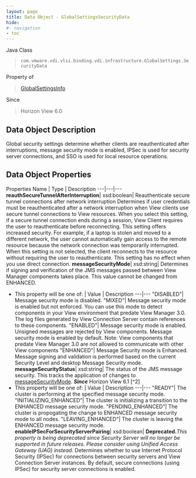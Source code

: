 ```yaml
---
layout: page
title: Data Object - GlobalSettingsSecurityData
hide:
#- navigation
- toc
---
```






Java Class
> `com.vmware.vdi.vlsi.binding.vdi.infrastructure.GlobalSettings.SecurityData`

Property of
> [GlobalSettingsInfo](vdi.infrastructure.GlobalSettings.GlobalSettingsInfo.md#field_detail)

Since
> Horizon View 6.0


## Data Object Description

Global security settings determine whether clients are reauthenticated after interruptions, message security mode is enabled, IPSec is used for security server connections, and SSO is used for local resource operations.

## Data Object Properties
Properties
Name |  Type |  Description
---|---|---
**reauthSecureTunnelAfterInterruption**|  xsd:boolean|  Reauthenticate secure tunnel connections after network interruption Determines if user credentials must be reauthenticated after a network interruption when View clients use secure tunnel connections to View resources. When you select this setting, if a secure tunnel connection ends during a session, View Client requires the user to reauthenticate before reconnecting. This setting offers increased security. For example, if a laptop is stolen and moved to a different network, the user cannot automatically gain access to the remote resource because the network connection was temporarily interrupted. When this setting is not selected, the client reconnects to the resource without requiring the user to reauthenticate. This setting has no effect when you use direct connection.
**messageSecurityMode**|  xsd:string|  Determines if signing and verification of the JMS messages passed between View Manager components takes place. This value cannot be changed from ENHANCED.
* This property will be one of:
|  Value |  Description
---|---
"DISABLED"| Message security mode is disabled.
"MIXED"| Message security mode is enabled but not enforced. You can use this mode to detect components in your View environment that predate View Manager 3.0. The log files generated by View Connection Server contain references to these components.
"ENABLED"| Message security mode is enabled. Unsigned messages are rejected by View components. Message security mode is enabled by default. Note: View components that predate View Manager 3.0 are not allowed to communicate with other View components
"ENHANCED"| Message Security mode is Enhanced. Message signing and validation is performed based on the current Security Level and desktop Message Security mode.
**messageSecurityStatus**|  xsd:string|  The status of the JMS message security. This tracks the application of changes to [messageSecurityMode](vdi.infrastructure.GlobalSettings.SecurityData.md#messageSecurityMode).  **_Since_** Horizon View 6.1 [^2]
* This property will be one of:
|  Value |  Description
---|---
"READY"| The cluster is performing at the specified message security mode.
"INITIALIZING_ENHANCED"| The cluster is initializing a transition to the ENHANCED message security mode.
"PENDING_ENHANCED"| The cluster is propogating the change to ENHANCED message security mode to all nodes.
"LEAVING_ENHANCED"| The cluster is leaving the ENHANCED message security mode.
**enableIPSecForSecurityServerPairing**|  xsd:boolean| **Deprecated.**_This property is being deprecated since Security Server will no longer be supported in future releases. Please consider using Unified Access Gateway (UAG) instead._ Determines whether to use Internet Protocol Security (IPSec) for connections between security servers and View Connection Server instances. By default, secure connections (using IPSec) for security server connections is enabled.


 
